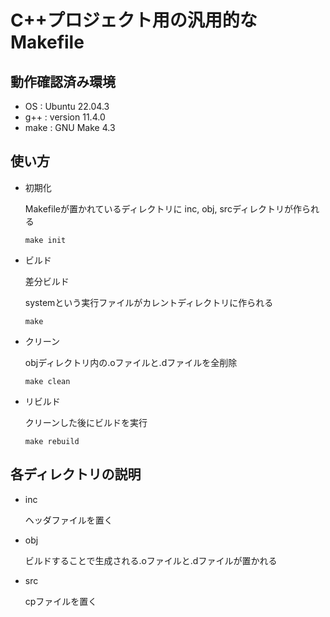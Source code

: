 # C++プロジェクト用の汎用的なMakefile

## 動作確認済み環境
- OS : Ubuntu 22.04.3
- g++ : version 11.4.0
- make : GNU Make 4.3

## 使い方
- 初期化
  
  Makefileが置かれているディレクトリに
  inc, obj, srcディレクトリが作られる

  ```make init```
- ビルド
  
  差分ビルド

  systemという実行ファイルがカレントディレクトリに作られる

  ```make```

- クリーン

  objディレクトリ内の.oファイルと.dファイルを全削除

  ```make clean```

- リビルド

  クリーンした後にビルドを実行

  ```make rebuild```

## 各ディレクトリの説明
- inc
  
  ヘッダファイルを置く

- obj

  ビルドすることで生成される.oファイルと.dファイルが置かれる

- src

  cpファイルを置く
